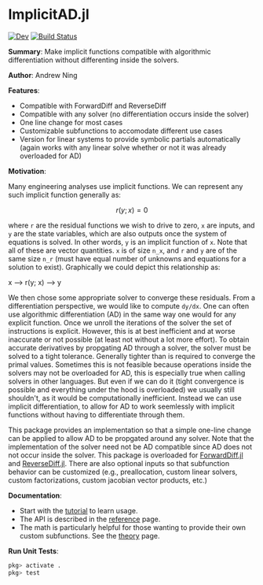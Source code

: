 # ImplicitAD.jl

<!-- [![Stable](https://img.shields.io/badge/docs-stable-blue.svg)](https://byuflowlab.github.io/ImplicitAD.jl/stable/) -->
[![Dev](https://img.shields.io/badge/docs-dev-blue.svg)](https://byuflowlab.github.io/ImplicitAD.jl/dev/)
[![Build Status](https://github.com/byuflowlab/ImplicitAD.jl/actions/workflows/CI.yml/badge.svg?branch=main)](https://github.com/byuflowlab/ImplicitAD.jl/actions/workflows/CI.yml?query=branch%3Amain)

**Summary**: Make implicit functions compatible with algorithmic differentiation without differenting inside the solvers.

**Author**: Andrew Ning

**Features**:

- Compatible with ForwardDiff and ReverseDiff
- Compatible with any solver (no differentiation occurs inside the solver)
- One line change for most cases
- Customizable subfunctions to accomodate different use cases
- Version for linear systems to provide symbolic partials automatically (again works with any linear solve whether or not it was already overloaded for AD)

**Motivation**:

Many engineering analyses use implicit functions.  We can represent any such implicit function generally as:
```math
r(y; x) = 0
```
where ``r`` are the residual functions we wish to drive to zero, ``x`` are inputs, and ``y`` are the state variables, which are also outputs once the system of equations is solved.  In other words, ``y`` is an implicit function of ``x``. Note that all of these are vector quantities.  ``x`` is of size ``n_x``, and ``r`` and ``y`` are of the same size ``n_r`` (must have equal number of unknowns and equations for a solution to exist). Graphically we could depict this relationship as:

x --> r(y; x) --> y

We then chose some appropriate solver to converge these residuals.  From a differentiation perspective, we would like to compute ``dy/dx``.  One can often use algorithmic differentiation (AD) in the same way one would for any explicit function.  Once we unroll the iterations of the solver the set of instructions is explicit.  However, this is at best inefficient and at worse inaccurate or not possible (at least not without a lot more effort).  To obtain accurate derivatives by propgating AD through a solver, the solver must be solved to a tight tolerance.  Generally tighter than is required to converge the primal values.  Sometimes this is not feasible because operations inside the solvers may not be overloaded for AD, this is especially true when calling solvers in other languages.  But even if we can do it (tight convergence is possible and everything under the hood is overloaded) we usually still shouldn't, as it would be computationally inefficient.  Instead we can use implicit differentiation, to allow for AD to work seemlessly with implicit functions without having to differentiate through them.

This package provides an implementation so that a simple one-line change can be applied to allow AD to be propgated around any solver.  Note that the implementation of the solver need not be AD compatible since AD does not not occur inside the solver.  This package is overloaded for [ForwardDiff.jl](https://github.com/JuliaDiff/ForwardDiff.jl) and [ReverseDiff.jl](https://github.com/JuliaDiff/ReverseDiff.jl).  There are also optional inputs so that subfunction behavior can be customized (e.g., preallocation, custom linear solvers, custom factorizations, custom jacobian vector products, etc.)

**Documentation**:

- Start with the [tutorial](tutorial.md) to learn usage.
- The API is described in the [reference](reference.md) page.
- The math is particularly helpful for those wanting to provide their own custom subfunctions. See the [theory](theory.md) page.

**Run Unit Tests**:

```julia
pkg> activate .
pkg> test
```
